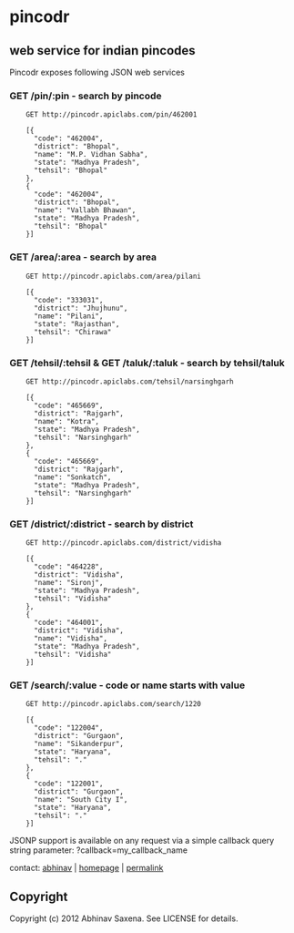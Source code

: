 # pincodr

## web service for indian pincodes

Pincodr exposes following JSON web services 

### GET /pin/:pin - search by pincode
    
        GET http://pincodr.apiclabs.com/pin/462001
        
        [{
          "code": "462004",
          "district": "Bhopal",
          "name": "M.P. Vidhan Sabha",
          "state": "Madhya Pradesh",
          "tehsil": "Bhopal"
        },
        {
          "code": "462004",
          "district": "Bhopal",
          "name": "Vallabh Bhawan",
          "state": "Madhya Pradesh",
          "tehsil": "Bhopal"
        }]
                  

### GET /area/:area - search by area
    
        GET http://pincodr.apiclabs.com/area/pilani
        
        [{
          "code": "333031",
          "district": "Jhujhunu",
          "name": "Pilani",
          "state": "Rajasthan",
          "tehsil": "Chirawa"
        }]
                  

### GET /tehsil/:tehsil & GET /taluk/:taluk - search by tehsil/taluk
    
        GET http://pincodr.apiclabs.com/tehsil/narsinghgarh
        
        [{
          "code": "465669",
          "district": "Rajgarh",
          "name": "Kotra",
          "state": "Madhya Pradesh",
          "tehsil": "Narsinghgarh"
        },
        {
          "code": "465669",
          "district": "Rajgarh",
          "name": "Sonkatch",
          "state": "Madhya Pradesh",
          "tehsil": "Narsinghgarh"
        }]
                  

### GET /district/:district - search by district
    
        GET http://pincodr.apiclabs.com/district/vidisha
        
        [{
          "code": "464228",
          "district": "Vidisha",
          "name": "Sironj",
          "state": "Madhya Pradesh",
          "tehsil": "Vidisha"
        },
        {
          "code": "464001",
          "district": "Vidisha",
          "name": "Vidisha",
          "state": "Madhya Pradesh",
          "tehsil": "Vidisha"
        }]
                  

### GET /search/:value - code or name starts with value 
    
        GET http://pincodr.apiclabs.com/search/1220
        
        [{
          "code": "122004",
          "district": "Gurgaon",
          "name": "Sikanderpur",
          "state": "Haryana",
          "tehsil": "."
        },
        {
          "code": "122001",
          "district": "Gurgaon",
          "name": "South City I",
          "state": "Haryana",
          "tehsil": "."
        }]
                  

  

JSONP support is available on any request via a simple callback query string parameter: ?callback=my\_callback\_name

contact: [abhinav][1] | [homepage][2] | [permalink][3]

 [1]: http://twitter.com/abhinav "abhinav"
 [2]: http://abhinav.co "homepage"
 [3]: http://pincodr.apiclabs.com "Permalink to pincodr - web service for Indian pincodes"

## Copyright

Copyright (c) 2012 Abhinav Saxena. See LICENSE for details.

